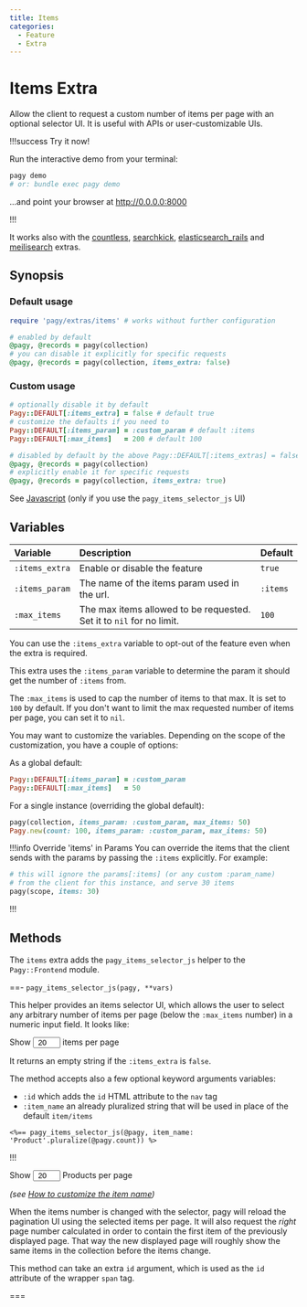 ```yaml
---
title: Items
categories:
  - Feature
  - Extra
---
```


# Items Extra

Allow the client to request a custom number of items per page with an optional selector UI. It is useful with APIs or
user-customizable UIs.

!!!success Try it now!

Run the interactive demo from your terminal:

```sh
pagy demo
# or: bundle exec pagy demo
```
...and point your browser at http://0.0.0.0:8000

!!!

It works also with the [countless](countless.md), [searchkick](searchkick.md), [elasticsearch_rails](elasticsearch_rails.md) 
and [meilisearch](/docs/extras/meilisearch.md) extras.

## Synopsis

### Default usage

```ruby pagy.rb (initializer)
require 'pagy/extras/items' # works without further configuration
```

```ruby Controller
# enabled by default
@pagy, @records = pagy(collection)
# you can disable it explicitly for specific requests
@pagy, @records = pagy(collection, items_extra: false)
```

### Custom usage

```ruby pagy.rb (initializer)
# optionally disable it by default
Pagy::DEFAULT[:items_extra] = false # default true
# customize the defaults if you need to
Pagy::DEFAULT[:items_param] = :custom_param # default :items
Pagy::DEFAULT[:max_items]   = 200 # default 100
```

```ruby Controller
# disabled by default by the above Pagy::DEFAULT[:items_extras] = false
@pagy, @records = pagy(collection)
# explicitly enable it for specific requests
@pagy, @records = pagy(collection, items_extra: true)
```

See [Javascript](/docs/api/javascript.md) (only if you use the `pagy_items_selector_js` UI)

## Variables

| Variable       | Description                                                          | Default  |
|:---------------|:---------------------------------------------------------------------|:---------|
| `:items_extra` | Enable or disable the feature                                        | `true`   |
| `:items_param` | The name of the items param used in the url.                         | `:items` |
| `:max_items`   | The max items allowed to be requested. Set it to `nil` for no limit. | `100`    |

You can use the `:items_extra` variable to opt-out of the feature even when the extra is required.

This extra uses the `:items_param` variable to determine the param it should get the number of `:items` from.

The `:max_items` is used to cap the number of items to that max. It is set to `100` by default. If you don't want to limit the max
requested number of items per page, you can set it to `nil`.

You may want to customize the variables. Depending on the scope of the customization, you have a couple of options:

As a global default:

```ruby pagy.rb (initializer)
Pagy::DEFAULT[:items_param] = :custom_param
Pagy::DEFAULT[:max_items]   = 50
```

For a single instance (overriding the global default):

```ruby Controller
pagy(collection, items_param: :custom_param, max_items: 50)
Pagy.new(count: 100, items_param: :custom_param, max_items: 50)
```

!!!info Override 'items' in Params
You can override the items that the client sends with the params by passing the `:items` explicitly. For example:

```ruby
# this will ignore the params[:items] (or any custom :param_name)
# from the client for this instance, and serve 30 items
pagy(scope, items: 30)
```

!!!

## Methods

The `items` extra adds the `pagy_items_selector_js` helper to the `Pagy::Frontend` module.

==- `pagy_items_selector_js(pagy, **vars)`

This helper provides an items selector UI, which allows the user to select any arbitrary number of items per page (below
the `:max_items` number) in a numeric input field. It looks like:

<span>Show <input type="number" min="1" max="100" value="20" style="padding: 0; text-align: center; width: 3rem;"> items per
page</span>

It returns an empty string if the `:items_extra` is `false`.

The method accepts also a few optional keyword arguments variables:

- `:id` which adds the `id` HTML attribute to the `nav` tag
- `:item_name` an already pluralized string that will be used in place of the default `item/items`

```erb some_view.html.erb
<%== pagy_items_selector_js(@pagy, item_name: 'Product'.pluralize(@pagy.count)) %>
```
!!!

<span>Show <input type="number" min="1" max="100" value="20" style="padding: 0; text-align: center; width: 3rem;"> Products per
page</span>

_(see [How to customize the item name](/docs/how-to.md#customize-the-item-name))_

When the items number is changed with the selector, pagy will reload the pagination UI using the selected items per page. It will
also request the _right_ page number calculated in order to contain the first item of the previously displayed page. That way the
new displayed page will roughly show the same items in the collection before the items change.

This method can take an extra `id` argument, which is used as the `id` attribute of the wrapper `span` tag.

===
